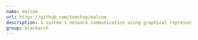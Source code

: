```yaml
---
name: malcom
url: https://github.com/tomchop/malcom
description: a system's network communication using graphical representations of network traffic. URL : https://github.com/tomchop/malcom Groups : blackarch blackarch-networking blackarch-defensive blackarch-malware
group: blackarch
---
```

